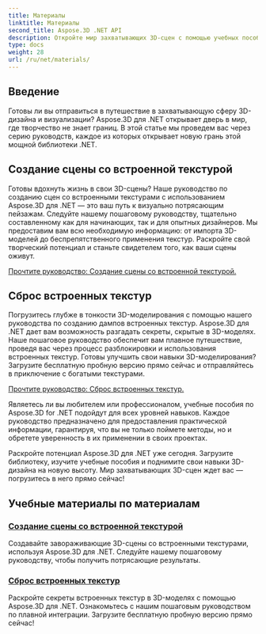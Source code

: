 ```yaml
---
title: Материалы
linktitle: Материалы
second_title: Aspose.3D .NET API
description: Откройте мир захватывающих 3D-сцен с помощью учебных пособий Aspose.3D для .NET. Научитесь создавать потрясающие сцены и без труда исследовать встроенные текстуры.
type: docs
weight: 28
url: /ru/net/materials/
---
```

## Введение

Готовы ли вы отправиться в путешествие в захватывающую сферу 3D-дизайна и визуализации? Aspose.3D для .NET открывает дверь в мир, где творчество не знает границ. В этой статье мы проведем вас через серию руководств, каждое из которых открывает новую грань этой мощной библиотеки .NET.

## Создание сцены со встроенной текстурой

Готовы вдохнуть жизнь в свои 3D-сцены? Наше руководство по созданию сцен со встроенными текстурами с использованием Aspose.3D для .NET — это ваш путь к визуально потрясающим пейзажам. Следуйте нашему пошаговому руководству, тщательно составленному как для начинающих, так и для опытных дизайнеров. Мы предоставим вам всю необходимую информацию: от импорта 3D-моделей до беспрепятственного применения текстур. Раскройте свой творческий потенциал и станьте свидетелем того, как ваши сцены оживут.

[Прочтите руководство: Создание сцены со встроенной текстурой.](./create-scene-embedded-texture/)

## Сброс встроенных текстур

Погрузитесь глубже в тонкости 3D-моделирования с помощью нашего руководства по созданию дампов встроенных текстур. Aspose.3D для .NET дает вам возможность разгадать секреты, скрытые в 3D-моделях. Наше пошаговое руководство обеспечит вам плавное путешествие, проведя вас через процесс разблокировки и использования встроенных текстур. Готовы улучшить свои навыки 3D-моделирования? Загрузите бесплатную пробную версию прямо сейчас и отправляйтесь в приключение с богатыми текстурами.

[Прочтите руководство: Сброс встроенных текстур.](./dump-embedded-textures/)

Являетесь ли вы любителем или профессионалом, учебные пособия по Aspose.3D for .NET подойдут для всех уровней навыков. Каждое руководство предназначено для предоставления практической информации, гарантируя, что вы не только поймете методы, но и обретете уверенность в их применении в своих проектах.

Раскройте потенциал Aspose.3D для .NET уже сегодня. Загрузите библиотеку, изучите учебные пособия и поднимите свои навыки 3D-дизайна на новую высоту. Мир захватывающих 3D-сцен ждет вас — погрузитесь в него прямо сейчас!
## Учебные материалы по материалам
### [Создание сцены со встроенной текстурой](./create-scene-embedded-texture/)
Создавайте завораживающие 3D-сцены со встроенными текстурами, используя Aspose.3D для .NET. Следуйте нашему пошаговому руководству, чтобы получить потрясающие результаты.
### [Сброс встроенных текстур](./dump-embedded-textures/)
Раскройте секреты встроенных текстур в 3D-моделях с помощью Aspose.3D для .NET. Ознакомьтесь с нашим пошаговым руководством по плавной интеграции. Загрузите бесплатную пробную версию прямо сейчас!